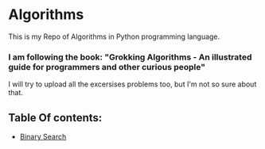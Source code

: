 # Algorithms
  This is my Repo of Algorithms in Python programming language.
 ### I am following the book: "Grokking Algorithms - An illustrated guide for programmers and other curious people"
  I will try to upload all the excersises problems too, but I'm not so sure about that.

## Table Of contents:
 - [Binary Search](./BinarySearch)